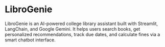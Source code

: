 # LibroGenie
LibroGenie is an AI-powered college library assistant built with Streamlit, LangChain, and Google Gemini. It helps users search books, get personalized recommendations, track due dates, and calculate fines via a smart chatbot interface.
